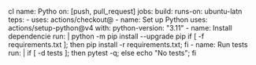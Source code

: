  cI name: Pytho
on: [push, pull_request]
jobs:
  build:
    runs-on: ubuntu-latn
    teps:
      - uses: actions/checkout@
      - name: Set up Python
        uses: actions/setup-python@v4
        with:
          python-version: "3.11"
      - name: Install dependencie
        run: |
          python -m pip install --upgrade pip
          if [ -f requirements.txt ]; then pip install -r requirements.txt; fi
      - name: Run tests
        run: |
          if [ -d tests ]; then pytest -q; else echo "No tests"; fi
